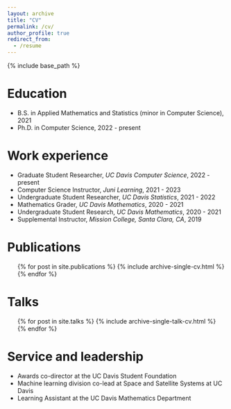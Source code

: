 ```yaml
---
layout: archive
title: "CV"
permalink: /cv/
author_profile: true
redirect_from:
  - /resume
---
```


{% include base_path %}

Education
======
* B.S. in Applied Mathematics and Statistics (minor in Computer Science), 2021
* Ph.D. in Computer Science, 2022 - present

Work experience
======
* Graduate Student Researcher, _UC Davis Computer Science_, 2022 - present
* Computer Science Instructor, _Juni Learning_, 2021 - 2023
* Undergraduate Student Researcher, _UC Davis Statistics_, 2021 - 2022
* Mathematics Grader, _UC Davis Mathematics_, 2020 - 2021
* Undergraduate Student Research, _UC Davis Mathematics_, 2020 - 2021
* Supplemental Instructor, _Mission College, Santa Clara, CA_, 2019

<!--
Skills
======
* Skill 1
* Skill 2
  * Sub-skill 2.1
  * Sub-skill 2.2
  * Sub-skill 2.3
* Skill 3
-->

Publications
======
  <ul>{% for post in site.publications %}
    {% include archive-single-cv.html %}
  {% endfor %}</ul>
  
Talks
======
  <ul>{% for post in site.talks %}
    {% include archive-single-talk-cv.html %}
  {% endfor %}</ul>

<!--
Teaching
======
  <ul>{% for post in site.teaching %}
    {% include archive-single-cv.html %}
  {% endfor %}</ul>
-->
  
Service and leadership
======
* Awards co-director at the UC Davis Student Foundation
* Machine learning division co-lead at Space and Satellite Systems at UC Davis
* Learning Assistant at the UC Davis Mathematics Department
